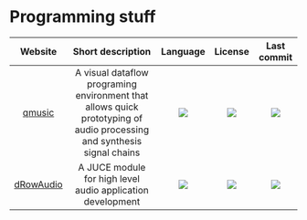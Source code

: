 # Programming stuff
|Website|Short description|Language|License|Last commit|
|:-:|:-:|:-:|:-:|:-:|
|[qmusic](https://github.com/Archie3d/qmusic)|A visual dataflow programing environment that allows quick prototyping of audio processing and synthesis signal chains|![](https://img.shields.io/github/languages/top/Archie3d/qmusic?color=pink&style=flat-square)|![](https://flat.badgen.net/github/license/Archie3d/qmusic?label=)|![](https://flat.badgen.net/github/last-commit/Archie3d/qmusic?label=)|
|[dRowAudio](https://github.com/drowaudio/drowaudio)|A JUCE module for high level audio application development|![](https://img.shields.io/github/languages/top/drowaudio/drowaudio?color=pink&style=flat-square)|![](https://flat.badgen.net/github/license/drowaudio/drowaudio?label=)|![](https://flat.badgen.net/github/last-commit/drowaudio/drowaudio?label=)|
